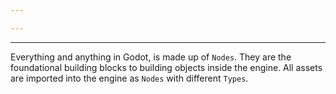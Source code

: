 ```yaml
---

---
```

---
Everything and anything in Godot, is made up of `Nodes`. They are the foundational building blocks to building objects inside the engine. All assets are imported into the engine as `Nodes` with different `Types`. 